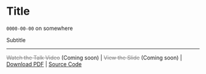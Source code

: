 # Title

<!-- TODO: change the title -->
<!-- TODO: change the date and location -->
<!-- TODO: change the subtitle -->

`0000-00-00` on somewhere

Subtitle

---

<!-- TODO: add video link -->
<!-- TODO: run `pnpm export` to update the pdf file -->
<!-- TODO: update the slides website link -->

<span style="color:gray;text-decoration:line-through;">Watch the Talk Video</span> (Coming soon) | <span style="color:gray;text-decoration:line-through;">View the Slide</span> (Coming soon) | [Download PDF](./slides.pdf) | [Source Code](./src/slides.md)
